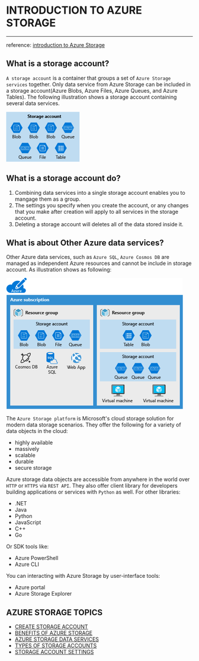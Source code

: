 # INTRODUCTION TO AZURE STORAGE
---
reference: [introduction to Azure Storage](https://docs.microsoft.com/en-us/azure/storage/common/storage-introduction)


## What is a storage account?

`A storage account` is a container that groups a set of `Azure Storage services` together. Only data service from Azure Storage can be included in a storage account(Azure Blobs, Azure Files, Azure Queues, and Azure Tables). The following illustration shows a storage account containing several data services.

![Storage Account](https://github.com/surawut-jirasaktavee/microsoft-azure-learning/blob/main/azure-storage-account/images/2-what-is-a-storage-account.png)

## What is a storage account do?

1. Combining data services into a single storage account enables you to mangage them as a group. 
2. The settings you specify when you create the account, or any changes that you make after creation will apply to all services in the storage account.
3. Deleting a storage account will deletes all of the data stored inside it.

## What is about Other Azure data services?

Other Azure data services, such as `Azure SQL`, `Azure Cosmos DB` are managed as independent Azure resources and cannot be include in storage account. As illustration shows as following:

![Azure data service in/out storage account](https://github.com/surawut-jirasaktavee/microsoft-azure-learning/blob/main/azure-storage-account/images/2-typical-subscription-organization.png)


The `Azure Storage platform` is Microsoft's cloud storage solution for modern data storage scenarios.
They offer the following for a variety of data objects in the cloud:
- highly available
- massively
- scalable
- durable
- secure storage

Azure storage data objects are accessible from anywhere in the world over `HTTP` or `HTTPS` via `REST API`.
They also offer client library for developers building applications or services with `Python` as well.
For other libraries:
- .NET
- Java
- Python
- JavaScript
- C++
- Go

Or SDK tools like:
- Azure PowerShell
- Azure CLI

You can interacting with Azure Storage by user-interface tools:
- Azure portal
- Azure Storage Explorer 

## AZURE STORAGE TOPICS

- [CREATE STORAGE ACCOUNT](https://github.com/surawut-jirasaktavee/microsoft-azure-learning/blob/main/azure-storage-account/create-storage-account.md)
- [BENEFITS OF AZURE STORAGE](https://github.com/surawut-jirasaktavee/microsoft-azure-learning/blob/main/azure-storage-account/benefits.md)
- [AZURE STORAGE DATA SERVICES](https://github.com/surawut-jirasaktavee/microsoft-azure-learning/blob/main/azure-storage-account/azure-storage-data-services.md)
- [TYPES OF STORAGE ACCOUNTS](https://docs.microsoft.com/en-us/azure/storage/common/storage-account-overview)
- [STORAGE ACCOUNT SETTINGS](https://github.com/surawut-jirasaktavee/microsoft-azure-learning/blob/main/azure-storage-account/storage-account-setting.md)
